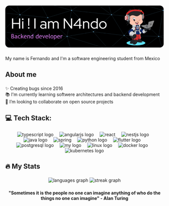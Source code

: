 
![Header](./assets/github-header-image-n4.png)

###

<p align="left">My name is Fernando and I'm a software engineering student from Mexico </p>

###

<h2 align="left">About me</h2>

###

<p align="left">✨ Creating bugs since 2016<br>📚 I'm currently learning softwere architectures and backend development<br>🎯 I’m looking to collaborate on open source projects</p>

###

<h2 align="left">💻 Tech Stack:</h2>

###

<div align="center">
  <img src="https://cdn.jsdelivr.net/gh/devicons/devicon/icons/typescript/typescript-original.svg" height="46" alt="typescript logo"  />
  <img width="11" />
  <img src="https://cdn.simpleicons.org/angular/DD0031" height="46" alt="angularjs logo"  />
  <img width="11" />
  <img src="https://cdn.jsdelivr.net/gh/devicons/devicon/icons/react/react-original.svg" height="46" alt="react"  />
  <img width="11" />
  <img src="https://cdn.jsdelivr.net/gh/devicons/devicon/icons/nestjs/nestjs-original.svg" height="46" alt="nestjs logo"  />
<!--   <img width="11" />
  <img src="https://cdn.jsdelivr.net/gh/devicons/devicon@latest/icons/npm/npm-original-wordmark.svg" height="58" alt="npm logo"  /> -->
  <img width="5" />
  <img src="https://cdn.jsdelivr.net/gh/devicons/devicon/icons/java/java-original.svg" height="48" alt="java logo"  />
  <img width="11" />
  <img src="https://cdn.jsdelivr.net/gh/devicons/devicon@latest/icons/spring/spring-original.svg" height="46" alt="spring"  />
  <img width="11" />
  <img src="https://cdn.jsdelivr.net/gh/devicons/devicon/icons/python/python-original.svg" height="46" alt="python logo"  />
  <img width="11" />
  <img src="https://cdn.jsdelivr.net/gh/devicons/devicon@latest/icons/flutter/flutter-original.svg" height="46" alt="flutter logo"  />
  <img width="11" />
  <img src="https://cdn.jsdelivr.net/gh/devicons/devicon/icons/postgresql/postgresql-original.svg" height="46" alt="postgresql logo"  /> 
  <img width="11" />
  <img src="https://cdn.jsdelivr.net/gh/devicons/devicon@latest/icons/mysql/mysql-original.svg" height="46" alt="my logo"  /> 
  <img width="11" />
<!--   <img src="https://cdn.simpleicons.org/graphql" height="46" alt="graphql logo"  />  -->
<!--   <img width="11" /> -->
  <img src="https://cdn.jsdelivr.net/gh/devicons/devicon/icons/linux/linux-original.svg" height="46" alt="linux logo"  />
  <img width="11" />
  <img src="https://cdn.simpleicons.org/docker/2496ED" height="46" alt="docker logo"  />
  <img width="11" />
  <img src="https://cdn.simpleicons.org/kubernetes/2496ED" height="46" alt="kubernetes logo"  />
</div>

###

<h2 align="left">🔥 My Stats </h2>

###

<div align="center">
  <img src="https://github-readme-stats.vercel.app/api/top-langs?username=n4ndomx&locale=en&hide_title=true&layout=compact&card_width=320&langs_count=7&theme=github_dark&hide_border=true&order=2" height="165" alt="languages graph"  />
  <img src="https://streak-stats.demolab.com?user=n4ndomx&locale=en&mode=weekly&theme=github_dark&hide_border=true&order=3" height="165" alt="streak graph"  />
</div>


###
###

<p align="center"> <strong> "Sometimes it is the people no one can imagine anything of who do the things no one can imagine" - Alan Turing </strong> </p>

###


